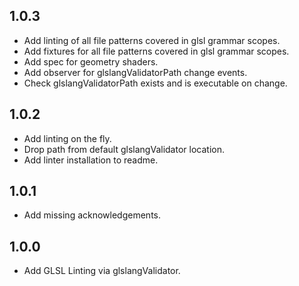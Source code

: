 ## 1.0.3
 * Add linting of all file patterns covered in glsl grammar scopes.
 * Add fixtures for all file patterns covered in glsl grammar scopes.
 * Add spec for geometry shaders.
 * Add observer for glslangValidatorPath change events.
 * Check glslangValidatorPath exists and is executable on change.

## 1.0.2
 * Add linting on the fly.
 * Drop path from default glslangValidator location.
 * Add linter installation to readme.

## 1.0.1
 * Add missing acknowledgements.

## 1.0.0
 * Add GLSL Linting via glslangValidator.
